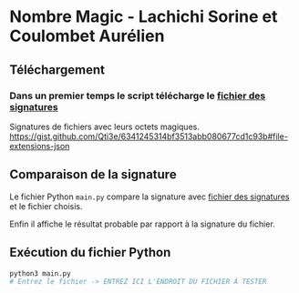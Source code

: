 # Nombre Magic - Lachichi Sorine et Coulombet Aurélien
## Téléchargement 
### Dans un premier temps le script télécharge le [fichier des signatures](https://gist.github.com/Qti3e/6341245314bf3513abb080677cd1c93b#file-extensions-json)
Signatures de fichiers avec leurs octets magiques. 
https://gist.github.com/Qti3e/6341245314bf3513abb080677cd1c93b#file-extensions-json

## Comparaison de la signature
Le fichier Python `main.py` compare la signature avec [fichier des signatures](https://gist.github.com/Qti3e/6341245314bf3513abb080677cd1c93b#file-extensions-json) et le fichier choisis.

Enfin il affiche le résultat probable par rapport à la signature du fichier.

## Exécution du fichier Python
```bash
python3 main.py
# Entrez le fichier -> ENTREZ ICI L'ENDROIT DU FICHIER À TESTER
```

